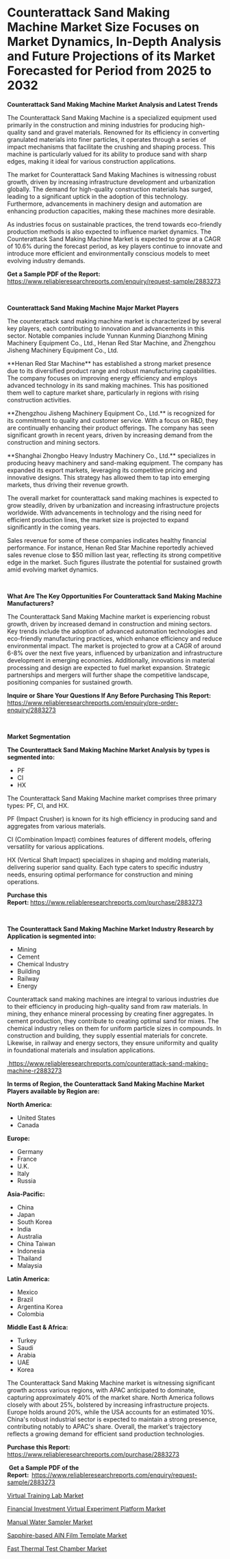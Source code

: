 <p><h1>Counterattack Sand Making Machine Market Size Focuses on Market Dynamics, In-Depth Analysis and Future Projections of its Market Forecasted for Period from 2025 to 2032</h1></p><p><strong>Counterattack Sand Making Machine Market Analysis and Latest Trends</strong></p>
<p><p>The Counterattack Sand Making Machine is a specialized equipment used primarily in the construction and mining industries for producing high-quality sand and gravel materials. Renowned for its efficiency in converting granulated materials into finer particles, it operates through a series of impact mechanisms that facilitate the crushing and shaping process. This machine is particularly valued for its ability to produce sand with sharp edges, making it ideal for various construction applications.</p><p>The market for Counterattack Sand Making Machines is witnessing robust growth, driven by increasing infrastructure development and urbanization globally. The demand for high-quality construction materials has surged, leading to a significant uptick in the adoption of this technology. Furthermore, advancements in machinery design and automation are enhancing production capacities, making these machines more desirable.</p><p>As industries focus on sustainable practices, the trend towards eco-friendly production methods is also expected to influence market dynamics. The Counterattack Sand Making Machine Market is expected to grow at a CAGR of 10.6% during the forecast period, as key players continue to innovate and introduce more efficient and environmentally conscious models to meet evolving industry demands.</p></p>
<p><strong>Get a Sample PDF of the Report:&nbsp;</strong> <a href="https://www.reliableresearchreports.com/enquiry/request-sample/2883273?utm_campaign=102&utm_medium=2&utm_source=Github&utm_content=ia&utm_term=13032025&utm_id=counterattack-sand-making-machine">https://www.reliableresearchreports.com/enquiry/request-sample/2883273</a></p>
<p>&nbsp;</p>
<p><strong>Counterattack Sand Making Machine Major Market Players</strong></p>
<p><p>The counterattack sand making machine market is characterized by several key players, each contributing to innovation and advancements in this sector. Notable companies include Yunnan Kunming Dianzhong Mining Machinery Equipment Co., Ltd., Henan Red Star Machine, and Zhengzhou Jisheng Machinery Equipment Co., Ltd.</p><p>**Henan Red Star Machine** has established a strong market presence due to its diversified product range and robust manufacturing capabilities. The company focuses on improving energy efficiency and employs advanced technology in its sand making machines. This has positioned them well to capture market share, particularly in regions with rising construction activities.</p><p>**Zhengzhou Jisheng Machinery Equipment Co., Ltd.** is recognized for its commitment to quality and customer service. With a focus on R&D, they are continually enhancing their product offerings. The company has seen significant growth in recent years, driven by increasing demand from the construction and mining sectors.</p><p>**Shanghai Zhongbo Heavy Industry Machinery Co., Ltd.** specializes in producing heavy machinery and sand-making equipment. The company has expanded its export markets, leveraging its competitive pricing and innovative designs. This strategy has allowed them to tap into emerging markets, thus driving their revenue growth.</p><p>The overall market for counterattack sand making machines is expected to grow steadily, driven by urbanization and increasing infrastructure projects worldwide. With advancements in technology and the rising need for efficient production lines, the market size is projected to expand significantly in the coming years.</p><p>Sales revenue for some of these companies indicates healthy financial performance. For instance, Henan Red Star Machine reportedly achieved sales revenue close to $50 million last year, reflecting its strong competitive edge in the market. Such figures illustrate the potential for sustained growth amid evolving market dynamics.</p></p>
<p>&nbsp;</p>
<p><strong>What Are The Key Opportunities For Counterattack Sand Making Machine Manufacturers?</strong></p>
<p><p>The Counterattack Sand Making Machine market is experiencing robust growth, driven by increased demand in construction and mining sectors. Key trends include the adoption of advanced automation technologies and eco-friendly manufacturing practices, which enhance efficiency and reduce environmental impact. The market is projected to grow at a CAGR of around 6-8% over the next five years, influenced by urbanization and infrastructure development in emerging economies. Additionally, innovations in material processing and design are expected to fuel market expansion. Strategic partnerships and mergers will further shape the competitive landscape, positioning companies for sustained growth.</p></p>
<p><strong>Inquire or Share Your Questions If Any Before Purchasing This Report:</strong> <a href="https://www.reliableresearchreports.com/enquiry/pre-order-enquiry/2883273?utm_campaign=102&utm_medium=2&utm_source=Github&utm_content=ia&utm_term=13032025&utm_id=counterattack-sand-making-machine">https://www.reliableresearchreports.com/enquiry/pre-order-enquiry/2883273</a></p>
<p>&nbsp;</p>
<p><strong>Market Segmentation</strong></p>
<p><strong>The Counterattack Sand Making Machine Market Analysis by types is segmented into:</strong></p>
<p><ul><li>PF</li><li>CI</li><li>HX</li></ul></p>
<p><p>The Counterattack Sand Making Machine market comprises three primary types: PF, CI, and HX. </p><p>PF (Impact Crusher) is known for its high efficiency in producing sand and aggregates from various materials. </p><p>CI (Combination Impact) combines features of different models, offering versatility for various applications. </p><p>HX (Vertical Shaft Impact) specializes in shaping and molding materials, delivering superior sand quality. Each type caters to specific industry needs, ensuring optimal performance for construction and mining operations.</p></p>
<p><strong>Purchase this Report:&nbsp;</strong><a href="https://www.reliableresearchreports.com/purchase/2883273?utm_campaign=102&utm_medium=2&utm_source=Github&utm_content=ia&utm_term=13032025&utm_id=counterattack-sand-making-machine">https://www.reliableresearchreports.com/purchase/2883273</a></p>
<p>&nbsp;</p>
<p><strong>The Counterattack Sand Making Machine Market Industry Research by Application is segmented into:</strong></p>
<p><ul><li>Mining</li><li>Cement</li><li>Chemical Industry</li><li>Building</li><li>Railway</li><li>Energy</li></ul></p>
<p><p>Counterattack sand making machines are integral to various industries due to their efficiency in producing high-quality sand from raw materials. In mining, they enhance mineral processing by creating finer aggregates. In cement production, they contribute to creating optimal sand for mixes. The chemical industry relies on them for uniform particle sizes in compounds. In construction and building, they supply essential materials for concrete. Likewise, in railway and energy sectors, they ensure uniformity and quality in foundational materials and insulation applications.</p></p>
<p><a href="https://www.reliableresearchreports.com/counterattack-sand-making-machine-r2883273?utm_campaign=102&utm_medium=2&utm_source=Github&utm_content=ia&utm_term=13032025&utm_id=counterattack-sand-making-machine">&nbsp;https://www.reliableresearchreports.com/counterattack-sand-making-machine-r2883273</a></p>
<p><strong>In terms of Region, the Counterattack Sand Making Machine Market Players available by Region are:</strong></p>
<p>
    <p> <strong> North America: </strong>
        <ul>
            <li>United States</li>
            <li>Canada</li>
        </ul>
        </p> 
    <p> <strong> Europe: </strong>
        <ul>
            <li>Germany</li>
            <li>France</li>
            <li>U.K.</li>
            <li>Italy</li>
            <li>Russia</li>
        </ul>
        </p> 
    <p> <strong> Asia-Pacific: </strong>
        <ul>
            <li>China</li>
            <li>Japan</li>
            <li>South Korea</li>
            <li>India</li>
            <li>Australia</li>
            <li>China Taiwan</li>
            <li>Indonesia</li>
            <li>Thailand</li>
            <li>Malaysia</li>
        </ul>
        </p> 
    <p> <strong> Latin America: </strong>
        <ul>
            <li>Mexico</li>
            <li>Brazil</li>
            <li>Argentina Korea</li>
            <li>Colombia</li>
        </ul>
        </p> 
    <p> <strong> Middle East & Africa: </strong>
        <ul>
            <li>Turkey</li>
            <li>Saudi</li>
            <li>Arabia</li>
            <li>UAE</li>
            <li>Korea</li>
        </ul>
    </p>
    </p>
<p><p>The Counterattack Sand Making Machine market is witnessing significant growth across various regions, with APAC anticipated to dominate, capturing approximately 40% of the market share. North America follows closely with about 25%, bolstered by increasing infrastructure projects. Europe holds around 20%, while the USA accounts for an estimated 10%. China's robust industrial sector is expected to maintain a strong presence, contributing notably to APAC's share. Overall, the market's trajectory reflects a growing demand for efficient sand production technologies.</p></p>
<p><strong>Purchase this Report: </strong><a href="https://www.reliableresearchreports.com/purchase/2883273?utm_campaign=102&utm_medium=2&utm_source=Github&utm_content=ia&utm_term=13032025&utm_id=counterattack-sand-making-machine">https://www.reliableresearchreports.com/purchase/2883273</a></p>
<p>&nbsp;<strong>Get a Sample PDF of the Report:&nbsp;&nbsp;</strong><a href="https://www.reliableresearchreports.com/enquiry/request-sample/2883273?utm_campaign=102&utm_medium=2&utm_source=Github&utm_content=ia&utm_term=13032025&utm_id=counterattack-sand-making-machine">https://www.reliableresearchreports.com/enquiry/request-sample/2883273</a></p>
<p><strong></strong></p>
<p><p><a href="https://github.com/casimbrhelck/Market-Research-Report-List-1/blob/main/virtual-training-lab-market.md?utm_campaign=102&utm_medium=2&utm_source=Github&utm_content=ia&utm_term=13032025&utm_id=counterattack-sand-making-machine">Virtual Training Lab Market</a></p><p><a href="https://github.com/dayaanapis5/Market-Research-Report-List-1/blob/main/financial-investment-virtual-experiment-platform-market.md?utm_campaign=102&utm_medium=2&utm_source=Github&utm_content=ia&utm_term=13032025&utm_id=counterattack-sand-making-machine">Financial Investment Virtual Experiment Platform Market</a></p><p><a href="https://github.com/ubavicachida/Market-Research-Report-List-1/blob/main/manual-water-sampler-market.md?utm_campaign=102&utm_medium=2&utm_source=Github&utm_content=ia&utm_term=13032025&utm_id=counterattack-sand-making-machine">Manual Water Sampler Market</a></p><p><a href="https://github.com/daleogrando/Market-Research-Report-List-1/blob/main/sapphire-based-ain-film-template-market.md?utm_campaign=102&utm_medium=2&utm_source=Github&utm_content=ia&utm_term=13032025&utm_id=counterattack-sand-making-machine">Sapphire-based AIN Film Template Market</a></p><p><a href="https://github.com/sefathlehki/Market-Research-Report-List-1/blob/main/fast-thermal-test-chamber-market.md?utm_campaign=102&utm_medium=2&utm_source=Github&utm_content=ia&utm_term=13032025&utm_id=counterattack-sand-making-machine">Fast Thermal Test Chamber Market</a></p></p>